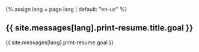 {% assign lang = page.lang | default: "en-us" %}

<h2> {{ site.messages[lang].print-resume.title.goal }} </h2>

<p>{{ site.messages[lang].print-resume.goal }}</p>
